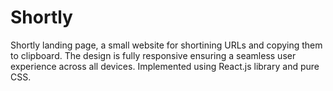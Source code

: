 # Shortly
Shortly landing page, a small website for shortining URLs and copying them to clipboard.
The design is fully responsive ensuring a seamless user experience across all devices.
Implemented using React.js library and pure CSS.
